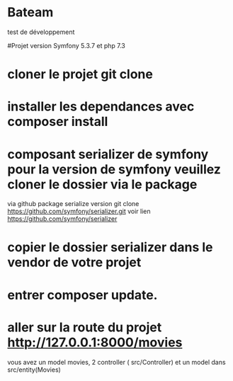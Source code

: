 # Bateam
test de développement

#Projet version Symfony 5.3.7 et php 7.3
# cloner le projet git clone 
# installer les dependances avec composer install
# composant serializer de symfony  pour la version de symfony veuillez cloner le dossier via le package
via github package serialize version git clone https://github.com/symfony/serializer.git voir lien https://github.com/symfony/serializer
# copier le dossier serializer dans le vendor de votre projet 
# entrer composer update.

# aller sur la route du projet http://127.0.0.1:8000/movies 
vous avez un model movies, 2 controller ( src/Controller) et un model dans src/entity(Movies)
